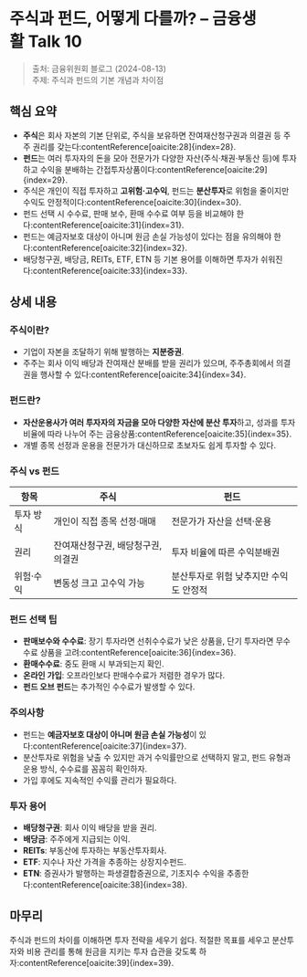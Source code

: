 # 주식과 펀드, 어떻게 다를까? – 금융생활 Talk 10

> 출처: 금융위원회 블로그 (2024-08-13)<br>
> 주제: 주식과 펀드의 기본 개념과 차이점

## 핵심 요약
- **주식**은 회사 자본의 기본 단위로, 주식을 보유하면 잔여재산청구권과 의결권 등 주주 권리를 갖는다:contentReference[oaicite:28]{index=28}.
- **펀드**는 여러 투자자의 돈을 모아 전문가가 다양한 자산(주식·채권·부동산 등)에 투자하고 수익을 분배하는 간접투자상품이다:contentReference[oaicite:29]{index=29}.
- 주식은 개인이 직접 투자하고 **고위험·고수익**, 펀드는 **분산투자**로 위험을 줄이지만 수익도 안정적이다:contentReference[oaicite:30]{index=30}.
- 펀드 선택 시 수수료, 판매 보수, 환매 수수료 여부 등을 비교해야 한다:contentReference[oaicite:31]{index=31}.
- 펀드는 예금자보호 대상이 아니며 원금 손실 가능성이 있다는 점을 유의해야 한다:contentReference[oaicite:32]{index=32}.
- 배당청구권, 배당금, REITs, ETF, ETN 등 기본 용어를 이해하면 투자가 쉬워진다:contentReference[oaicite:33]{index=33}.

## 상세 내용

### 주식이란?
- 기업이 자본을 조달하기 위해 발행하는 **지분증권**.  
- 주주는 회사 이익 배당과 잔여재산 분배를 받을 권리가 있으며, 주주총회에서 의결권을 행사할 수 있다:contentReference[oaicite:34]{index=34}.

### 펀드란?
- **자산운용사가 여러 투자자의 자금을 모아 다양한 자산에 분산 투자**하고, 성과를 투자 비율에 따라 나누어 주는 금융상품:contentReference[oaicite:35]{index=35}.
- 개별 종목 선정과 운용을 전문가가 대신하므로 초보자도 쉽게 투자할 수 있다.

### 주식 vs 펀드
| 항목 | 주식 | 펀드 |
|---|---|---|
| 투자 방식 | 개인이 직접 종목 선정·매매 | 전문가가 자산을 선택·운용 |
| 권리 | 잔여재산청구권, 배당청구권, 의결권 | 투자 비율에 따른 수익분배권 |
| 위험·수익 | 변동성 크고 고수익 가능 | 분산투자로 위험 낮추지만 수익도 안정적 |

### 펀드 선택 팁
- **판매보수와 수수료**: 장기 투자라면 선취수수료가 낮은 상품을, 단기 투자라면 무수수료 상품을 고려:contentReference[oaicite:36]{index=36}.
- **환매수수료**: 중도 환매 시 부과되는지 확인.  
- **온라인 가입**: 오프라인보다 판매수수료가 저렴한 경우가 많다.  
- **펀드 오브 펀드**는 추가적인 수수료가 발생할 수 있다.

### 주의사항
- 펀드는 **예금자보호 대상이 아니며 원금 손실 가능성**이 있다:contentReference[oaicite:37]{index=37}.
- 분산투자로 위험을 낮출 수 있지만 과거 수익률만으로 선택하지 말고, 펀드 유형과 운용 방식, 수수료를 꼼꼼히 확인하자.
- 가입 후에도 지속적인 수익률 관리가 필요하다.

### 투자 용어
- **배당청구권**: 회사 이익 배당을 받을 권리.  
- **배당금**: 주주에게 지급되는 이익.  
- **REITs**: 부동산에 투자하는 부동산투자회사.  
- **ETF**: 지수나 자산 가격을 추종하는 상장지수펀드.  
- **ETN**: 증권사가 발행하는 파생결합증권으로, 기초지수 수익을 추종한다:contentReference[oaicite:38]{index=38}.

## 마무리
주식과 펀드의 차이를 이해하면 투자 전략을 세우기 쉽다. 적절한 목표를 세우고 분산투자와 비용 관리를 통해 원금을 지키는 투자 습관을 갖도록 하자:contentReference[oaicite:39]{index=39}.
